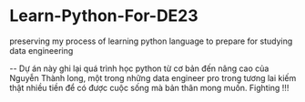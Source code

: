# Learn-Python-For-DE23
 preserving my process of learning python language to prepare for studying data engineering

 -- Dự án này ghi lại quá trình học python từ cơ bản đến nâng cao của Nguyễn Thành long, một trong những data engineer pro trong tương lai kiếm thật nhiều tiền để có được cuộc sống mà bản thân mong muốn. Fighting !!!
